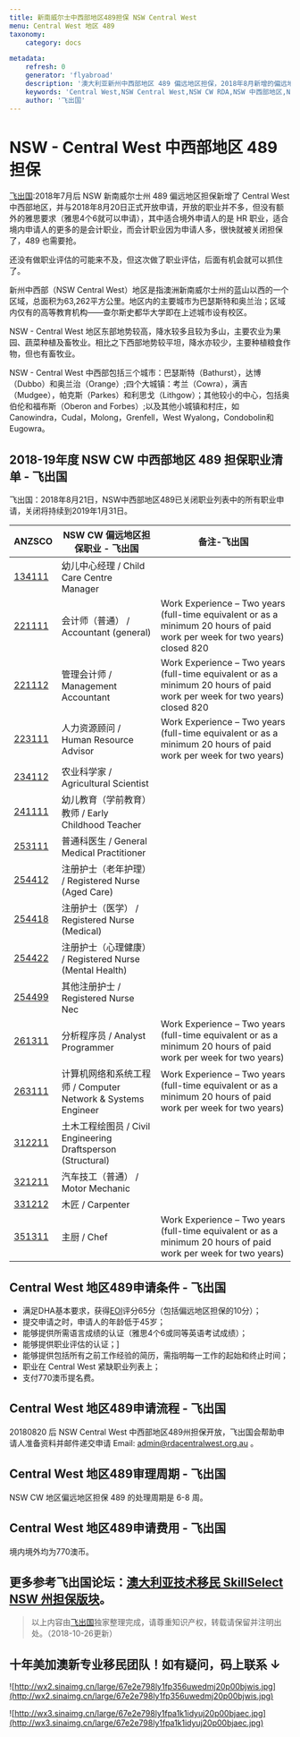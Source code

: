 ```yaml
---
title: 新南威尔士中西部地区489担保 NSW Central West
menu: Central West 地区 489
taxonomy:
    category: docs

metadata:
    refresh: 0
    generator: 'flyabroad'
    description: '澳大利亚新州中西部地区 489 偏远地区担保，2018年8月新增的偏远地区担保地区。NSW - Central West 中西部包括三个城市：巴瑟斯特（Bathurst），达博（Dubbo）和奥兰治（Orange）;四个大城镇：考兰（Cowra），满吉（Mudgee），帕克斯（Parkes）和利思戈（Lithgow）；其他较小的中心，包括奥伯伦和福布斯（Oberon and Forbes）;以及其他小城镇和村庄，如Canowindra，Cudal，Molong，Grenfell，West Wyalong，Condobolin和Eugowra。'
    keywords: 'Central West,NSW Central West,NSW CW RDA,NSW 中西部地区,NSW 中西部地区 489,NSW 中西部地区 489 偏远地区担保移民'
    author: '飞出国'
---
```


# NSW - Central West 中西部地区 489 担保

[飞出国](/home):2018年7月后 NSW 新南威尔士州 489 偏远地区担保新增了 Central West 中西部地区，并与2018年8月20日正式开放申请，开放的职业并不多，但没有额外的雅思要求（雅思4个6就可以申请），其中适合境外申请人的是 HR 职业，适合境内申请人的更多的是会计职业，而会计职业因为申请人多，很快就被关闭担保了，489 也需要抢。

还没有做职业评估的可能来不及，但这次做了职业评估，后面有机会就可以抓住了。

新州中西部（NSW Central West）地区是指澳洲新南威尔士州的蓝山以西的一个区域，总面积为63,262平方公里。地区内的主要城市为巴瑟斯特和奥兰治；区域内仅有的高等教育机构——查尔斯史都华大学即在上述城市设有校区。

NSW - Central West 地区东部地势较高，降水较多且较为多山，主要农业为果园、蔬菜种植及畜牧业。相比之下西部地势较平坦，降水亦较少，主要种植粮食作物，但也有畜牧业。

NSW - Central West 中西部包括三个城市：巴瑟斯特（Bathurst），达博（Dubbo）和奥兰治（Orange）;四个大城镇：考兰（Cowra），满吉（Mudgee），帕克斯（Parkes）和利思戈（Lithgow）；其他较小的中心，包括奥伯伦和福布斯（Oberon and Forbes）;以及其他小城镇和村庄，如Canowindra，Cudal，Molong，Grenfell，West Wyalong，Condobolin和Eugowra。

## 2018-19年度 NSW CW 中西部地区 489 担保职业清单 - 飞出国

飞出国：2018年8月21日，NSW中西部地区489已关闭职业列表中的所有职业申请，关闭将持续到2019年1月31日。

ANZSCO | NSW CW 偏远地区担保职业 - 飞出国 | 备注-飞出国
----- | --------------------------- | ------------------
[134111] | 幼儿中心经理 / Child Care Centre Manager | 
[221111] | 会计师（普通） / Accountant (general) | Work   Experience – Two years (full-time equivalent or as a minimum 20 hours of paid   work per week for two years) closed 820
[221112] | 管理会计师 / Management Accountant | Work   Experience – Two years (full-time equivalent or as a minimum 20 hours of paid   work per week for two years) closed 820
[223111] | 人力资源顾问 / Human Resource Advisor | Work Experience – Two years (full-time equivalent or as a   minimum 20 hours of paid work per week for two years)
[234112] | 农业科学家 / Agricultural Scientist | 
[241111] | 幼儿教育（学前教育）教师 / Early Childhood Teacher | 
[253111] | 普通科医生 / General Medical Practitioner | 
[254412] | 注册护士（老年护理） / Registered Nurse (Aged Care) | 
[254418] | 注册护士（医学） / Registered Nurse (Medical) | 
[254422] | 注册护士（心理健康） / Registered Nurse (Mental Health) | 
[254499] | 其他注册护士 / Registered Nurse Nec | 
[261311] | 分析程序员 / Analyst Programmer | Work Experience – Two years (full-time equivalent or as a   minimum 20 hours of paid work per week for two years)
[263111] | 计算机网络和系统工程师 / Computer Network & Systems Engineer | Work Experience – Two years (full-time equivalent or as a   minimum 20 hours of paid work per week for two years)
[312211] | 土木工程绘图员 / Civil Engineering Draftsperson (Structural) | 
[321211] | 汽车技工（普通） / Motor Mechanic | 
[331212] | 木匠 / Carpenter | 
[351311] | 主厨 / Chef | Work Experience – Two years (full-time equivalent or as a   minimum 20 hours of paid work per week for two years)

## Central West 地区489申请条件 - 飞出国

* 满足DHA基本要求，获得[EOI]评分65分（包括偏远地区担保的10分）；
* 提交申请之时，申请人的年龄低于45岁；
* 能够提供所需语言成绩的认证（雅思4个6或同等英语考试成绩）；
* 能够提供职业评估的认证；]
* 能够提供包括所有之前工作经验的简历，需指明每一工作的起始和终止时间；
* 职业在 Central West 紧缺职业列表上；
* 支付770澳币提名费。

## Central West 地区489申请流程 - 飞出国

20180820 后 NSW Central West 中西部地区489州担保开放，飞出国会帮助申请人准备资料并邮件递交申请 Email: admin@rdacentralwest.org.au 。

## Central West 地区489审理周期 - 飞出国

NSW CW 地区偏远地区担保 489 的处理周期是 6-8 周。

## Central West 地区489申请费用 - 飞出国

境内境外均为770澳币。

更多参考飞出国论坛：[澳大利亚技术移民 SkillSelect NSW 州担保版块](http://bbs.fcgvisa.com/c/skillselect/nsw?target=blank)。  
----

> 以上内容由[飞出国](http://js.flyabroad.com.hk/)独家整理完成，请尊重知识产权，转载请保留并注明出处。（2018-10-26更新）

## 十年美加澳新专业移民团队！如有疑问，码上联系 ↓ ##

![http://wx2.sinaimg.cn/large/67e2e798ly1fp356uwedmj20p00bjwis.jpg](http://wx2.sinaimg.cn/large/67e2e798ly1fp356uwedmj20p00bjwis.jpg)

![http://wx3.sinaimg.cn/large/67e2e798ly1fpa1k1idyuj20p00bjaec.jpg](http://wx3.sinaimg.cn/large/67e2e798ly1fpa1k1idyuj20p00bjaec.jpg)

[134111]: http://bbs.fcgvisa.com/t/flyabroad/1063?target=blank
[221111]: http://bbs.fcgvisa.com/t/flyabroad/895?target=blank
[221112]: http://bbs.fcgvisa.com/t/flyabroad/896?target=blank
[223111]: http://bbs.fcgvisa.com/t/flyabroad/916?target=blank
[234112]: http://bbs.fcgvisa.com/t/flyabroad/1024?target=blank
[241111]: http://bbs.fcgvisa.com/t/flyabroad/1587?target=blank
[253111]: http://bbs.fcgvisa.com/t/flyabroad/1435?target=blank
[254412]: http://bbs.fcgvisa.com/t/flyabroad/1360?target=blank
[254418]: http://bbs.fcgvisa.com/t/flyabroad/1304?target=blank
[254422]: http://bbs.fcgvisa.com/t/flyabroad/1300?target=blank
[254499]: http://bbs.fcgvisa.com/t/flyabroad/1296?target=blank
[261311]: http://bbs.fcgvisa.com/t/flyabroad/1272?target=blank
[263111]: http://bbs.fcgvisa.com/t/flyabroad/1280?target=blank
[312211]: http://bbs.fcgvisa.com/t/flyabroad/1177?target=blank
[321211]: http://bbs.fcgvisa.com/t/flyabroad/1201?target=blank
[331212]: http://bbs.fcgvisa.com/t/flyabroad/1240?target=blank
[351311]: http://bbs.fcgvisa.com/t/flyabroad/1325?target=blank

[MLTSSL]:/au/occupations-lists/MLTSSL
[STSOL]:/au/occupations-lists/STSOL
[189]:/au/skilled/189
[MLTSSL]:/au/occupations-lists/MLTSSL
[190]:/au/skilled/190
[STSOL]:/au/occupations-lists/STSOL
[489]:/au/skilled/489
[EOI]:/au/skilledselect/EOI